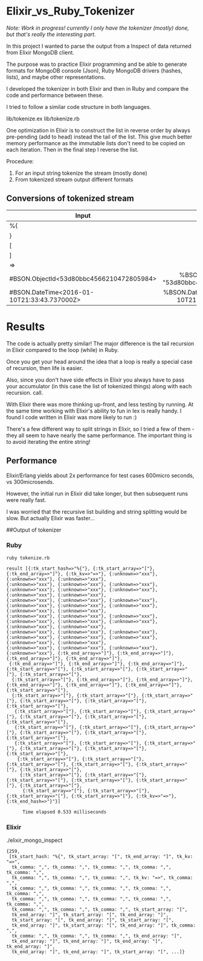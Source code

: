 # Elixir_vs_Ruby_Tokenizer

<i>Note: Work in progress! currently I only have the tokenizer (mostly) done, but that's really the interesting part. </i>

In this project I wanted to parse the output from a Inspect of data returned from Elixir MongoDB client.

The purpose was to practice Elixir programming and be able to generate formats for MongoDB console (Json),
Ruby MongoDB drivers (hashes, lists), and maybe other representations.

I developed the tokenizer in both Elixir and then in Ruby and compare the code and performance between these.

I tried to follow a similar code structure in both languages.

lib/tokenize.ex
lib/tokenize.rb

One optimization in Elixir is to construct the list in reverse order by always pre-pending (add to head) instead
the tail of the list. This give much better memory performance as the immutable lists don't need
to be copied on each iteration. Then in the final step I reverse the list.


Procedure:

1. For an input string tokenize the stream (mostly done)
2. From tokenized stream output different formats



## Conversions of tokenized stream

| Input                                   | Elixir | Json | Ruby (2.2 driver) |
| ------------------------------------------|:-----:|:---:|-----:|
| %{                                        | %{  | { | { |
| }                                        | } | { | } |
| \[                                         | \[ | \[ | \[ |
| \]                                         | \] | \] | \] |
| =>                                        |  => | : | => |
| #BSON.ObjectId<53d80bbc4566210472805984>  | %BSON.ObjectId{value: "53d80bbc4566210472805984"}     |  ObjectId("53d80bbc4566210472805984")    | "53d80bbc4566210472805984"   |
| #BSON.DateTime<2016-01-10T21:33:43.737000Z> |  %BSON.DateTime{utc: "2016-01-10T21:33:43.737000Z"}    |   ISODate("2016-01-10T21:33:43.737")  |  DateTime.parse("2016-01-10T21:33:43.737000Z"  |




# Results

The code is actually pretty similar! The major difference is the tail recursion in Elixir compared to the
loop (while) in Ruby.

Once you get your head around the idea that a loop is really a special case of recursion, then life is easier.

Also, since you don't have side effects in Elixir you always have to pass your accumulator
(in this case the list of tokenized things) along with each recursion.
call.

With Elixir there was more thinking up-front, and less testing by running. At the same time working
with Elixir's ability to fun in Iex is really handy. I found I code written in Elixir was more likely
to run :)

There's a few different way to split strings in Elixir, so I tried a few of them - they all seem to have nearly
the same performance. The important thing is to avoid iterating the entire string! 

## Performance

Elixir/Erlang yields about 2x performance for test cases 600micro seconds, vs 300microsends.

However, the initial run in Elixir did take longer, but then subsequent runs were really fast. 

I was worried that the recursive list building and string splitting would be slow. But actually Elixir was
faster...


##Output of tokenizer

### Ruby
```
ruby tokenize.rb

result [{:tk_start_hash=>"%{"}, {:tk_start_array=>"["}, {:tk_end_array=>"]"}, {:tk_kv=>"=>"}, {:unknown=>"xxx"}, {:unknown=>"xxx"}, {:unknown=>"xxx"}, 
{:unknown=>"xxx"}, {:unknown=>"xxx"}, {:unknown=>"xxx"}, {:unknown=>"xxx"}, {:unknown=>"xxx"}, {:unknown=>"xxx"}, {:unknown=>"xxx"}, {:unknown=>"xxx"}, 
{:unknown=>"xxx"}, {:unknown=>"xxx"}, {:unknown=>"xxx"}, {:unknown=>"xxx"}, {:unknown=>"xxx"}, {:unknown=>"xxx"}, {:unknown=>"xxx"}, {:unknown=>"xxx"}, 
{:unknown=>"xxx"}, {:unknown=>"xxx"}, {:unknown=>"xxx"}, {:unknown=>"xxx"}, {:unknown=>"xxx"}, {:unknown=>"xxx"}, {:unknown=>"xxx"}, {:unknown=>"xxx"}, 
{:unknown=>"xxx"}, {:unknown=>"xxx"}, {:unknown=>"xxx"}, {:unknown=>"xxx"}, {:unknown=>"xxx"}, {:unknown=>"xxx"}, {:unknown=>"xxx"}, {:unknown=>"xxx"}, 
{:unknown=>"xxx"}, {:unknown=>"xxx"}, {:unknown=>"xxx"}, {:unknown=>"xxx"}, {:tk_end_array=>"]"}, {:tk_end_array=>"]"}, {:tk_end_array=>"]"}, {:tk_end_array=>"]"},
 {:tk_end_array=>"]"}, {:tk_end_array=>"]"}, {:tk_end_array=>"]"}, {:tk_start_array=>"["}, {:tk_start_array=>"["}, {:tk_start_array=>"["}, {:tk_start_array=>"["},
  {:tk_start_array=>"["}, {:tk_end_array=>"]"}, {:tk_end_array=>"]"}, {:tk_end_array=>"]"}, {:tk_end_array=>"]"}, {:tk_end_array=>"]"}, {:tk_start_array=>"["}, 
  {:tk_start_array=>"["}, {:tk_start_array=>"["}, {:tk_start_array=>"["}, {:tk_start_array=>"["}, {:tk_start_array=>"["}, {:tk_start_array=>"["},
   {:tk_start_array=>"["}, {:tk_start_array=>"["}, {:tk_start_array=>"["}, {:tk_start_array=>"["}, {:tk_start_array=>"["}, {:tk_start_array=>"["}, 
   {:tk_start_array=>"["}, {:tk_start_array=>"["}, {:tk_start_array=>"["}, {:tk_start_array=>"["}, {:tk_start_array=>"["}, {:tk_start_array=>"["}, 
   {:tk_start_array=>"["}, {:tk_start_array=>"["}, {:tk_start_array=>"["}, {:tk_start_array=>"["}, {:tk_start_array=>"["}, {:tk_start_array=>"["},
    {:tk_start_array=>"["}, {:tk_start_array=>"["}, {:tk_start_array=>"["}, {:tk_start_array=>"["}, {:tk_start_array=>"["}, {:tk_start_array=>"["},
     {:tk_start_array=>"["}, {:tk_start_array=>"["}, {:tk_start_array=>"["}, {:tk_start_array=>"["}, {:tk_start_array=>"["}, {:tk_start_array=>"["},
      {:tk_start_array=>"["}, {:tk_start_array=>"["}, {:tk_start_array=>"["}, {:tk_start_array=>"["}, {:tk_kv=>"=>"}, {:tk_end_hash=>"}"}]
      
      Time elapsed 0.533 milliseconds
```

### Elixir

./elixir_mongo_inspect 


```
{259,
 [tk_start_hash: "%{", tk_start_array: "[", tk_end_array: "]", tk_kv: "=>",
  tk_comma: ",", tk_comma: ",", tk_comma: ",", tk_comma: ",", tk_comma: ",",
  tk_comma: ",", tk_comma: ",", tk_comma: ",", tk_kv: "=>", tk_comma: ",",
  tk_comma: ",", tk_comma: ",", tk_comma: ",", tk_comma: ",", tk_comma: ",",
  tk_comma: ",", tk_comma: ",", tk_comma: ",", tk_comma: ",", tk_comma: ",",
  tk_comma: ",", tk_comma: ",", tk_comma: ",", tk_start_array: "[",
  tk_end_array: "]", tk_start_array: "[", tk_end_array: "]",
  tk_start_array: "[", tk_end_array: "]", tk_start_array: "[",
  tk_end_array: "]", tk_start_array: "[", tk_end_array: "]", tk_comma: ",",
  tk_comma: ",", tk_comma: ",", tk_comma: ",", tk_end_array: "]",
  tk_end_array: "]", tk_end_array: "]", tk_end_array: "]", tk_end_array: "]",
  tk_end_array: "]", tk_end_array: "]", tk_start_array: "[", ...]}

```